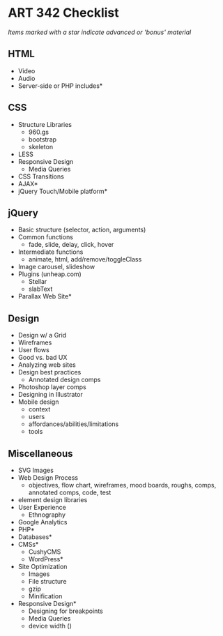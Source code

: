 ART 342 Checklist
============================
*Items marked with a star indicate advanced or 'bonus' material*


HTML
----------------------------
- Video
- Audio
- Server-side or PHP includes*



CSS
----------------------------
- Structure Libraries
	- 960.gs
	- bootstrap
	- skeleton
- LESS
- Responsive Design
	- Media Queries
- CSS Transitions
- AJAX*
- jQuery Touch/Mobile platform*



jQuery
----------------------------
- Basic structure (selector, action, arguments)
- Common functions
	- fade, slide, delay, click, hover
- Intermediate functions
	- animate, html, add/remove/toggleClass
- Image carousel, slideshow
- Plugins (unheap.com)
	- Stellar
	- slabText
- Parallax Web Site*


Design
----------------------------
- Design w/ a Grid
- Wireframes
- User flows
- Good vs. bad UX
- Analyzing web sites
- Design best practices
	- Annotated design comps
- Photoshop layer comps
- Designing in Illustrator
- Mobile design
	- context
	- users
	- affordances/abilities/limitations
	- tools



Miscellaneous
----------------------------
- SVG Images
- Web Design Process 
	- objectives, flow chart, wireframes, mood boards, roughs, comps, annotated comps, code, test
- element design libraries
- User Experience
	- Ethnography
- Google Analytics
- PHP*
- Databases*
- CMSs*
	- CushyCMS
	- WordPress*
- Site Optimization
	- Images
	- File structure
	- gzip
	- Minification
- Responsive Design*
	- Designing for breakpoints
	- Media Queries
	- device width (<meta name="viewport" content="width=device-width" />)
